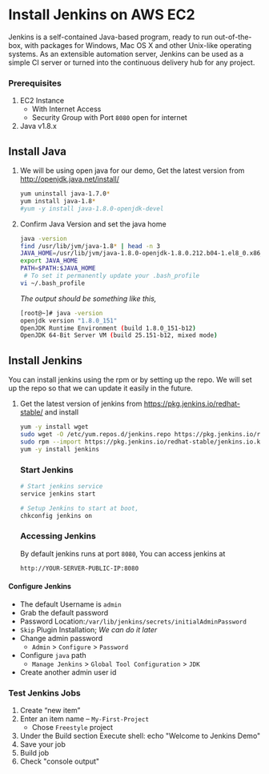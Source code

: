 # Install Jenkins on AWS EC2
Jenkins is a self-contained Java-based program, ready to run out-of-the-box, with packages for Windows, Mac OS X and other Unix-like operating systems. As an extensible automation server, Jenkins can be used as a simple CI server or turned into the continuous delivery hub for any project.


### Prerequisites
1. EC2 Instance 
   - With Internet Access
   - Security Group with Port `8080` open for internet
1. Java v1.8.x 

## Install Java
1. We will be using open java for our demo, Get the latest version from http://openjdk.java.net/install/
   ```sh
   yum uninstall java-1.7.0*
   yum install java-1.8*
   #yum -y install java-1.8.0-openjdk-devel
   ```

1. Confirm Java Version and set the java home
   ```sh
   java -version
   find /usr/lib/jvm/java-1.8* | head -n 3
   JAVA_HOME=/usr/lib/jvm/java-1.8.0-openjdk-1.8.0.212.b04-1.el8_0.x86_64
   export JAVA_HOME
   PATH=$PATH:$JAVA_HOME
    # To set it permanently update your .bash_profile
   vi ~/.bash_profile
   ```
   _The output should be something like this,_
    ```sh
   [root@~]# java -version
   openjdk version "1.8.0_151"
   OpenJDK Runtime Environment (build 1.8.0_151-b12)
   OpenJDK 64-Bit Server VM (build 25.151-b12, mixed mode)
   ```

## Install Jenkins
 You can install jenkins using the rpm or by setting up the repo. We will set up the repo so that we can update it easily in the future.
1. Get the latest version of jenkins from https://pkg.jenkins.io/redhat-stable/ and install
   ```sh
   yum -y install wget
   sudo wget -O /etc/yum.repos.d/jenkins.repo https://pkg.jenkins.io/redhat-stable/jenkins.repo
   sudo rpm --import https://pkg.jenkins.io/redhat-stable/jenkins.io.key
   yum -y install jenkins
   ```

   ### Start Jenkins
   ```sh
   # Start jenkins service
   service jenkins start

   # Setup Jenkins to start at boot,
   chkconfig jenkins on
   ```

   ### Accessing Jenkins
   By default jenkins runs at port `8080`, You can access jenkins at
   ```sh
   http://YOUR-SERVER-PUBLIC-IP:8080
   ```
  #### Configure Jenkins
- The default Username is `admin`
- Grab the default password 
- Password Location:`/var/lib/jenkins/secrets/initialAdminPassword`
- `Skip` Plugin Installation; _We can do it later_
- Change admin password
   - `Admin` > `Configure` > `Password`
- Configure `java` path
  - `Manage Jenkins` > `Global Tool Configuration` > `JDK`  
- Create another admin user id

### Test Jenkins Jobs
1. Create “new item”
1. Enter an item name – `My-First-Project`
   - Chose `Freestyle` project
1. Under the Build section
	Execute shell: echo "Welcome to Jenkins Demo"
1. Save your job 
1. Build job
1. Check "console output"

